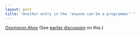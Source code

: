 ```yaml
---
layout: post
title: "Another entry in the 'anyone can be a programmer' "
---
```




<a href="http://radio.weblogs.com/0111784/2002/10/04.html">Oxymoron Ahoy</a> (See <a href="/2002/09/20/should_everyone_be_able_to_program.html">earlier discussion</a> on this.)



